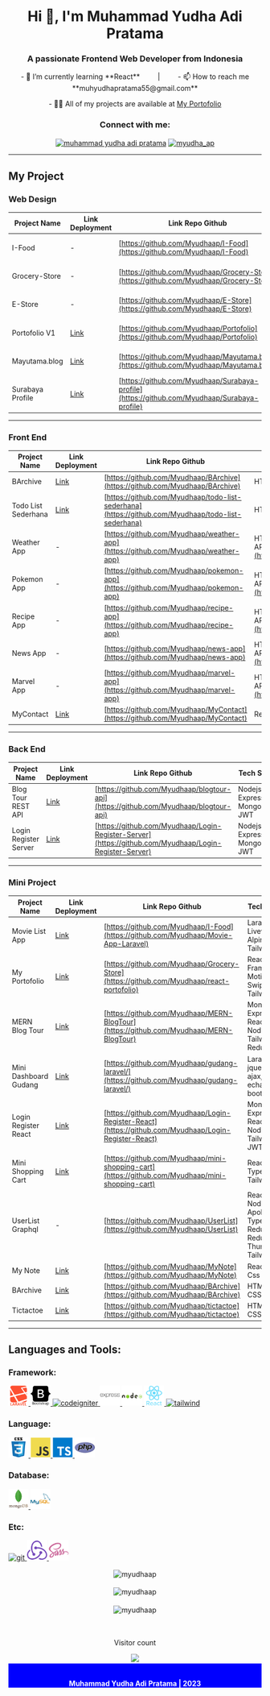 <h1 align="center">Hi 👋, I'm Muhammad Yudha Adi Pratama</h1>
<h3 align="center">A passionate Frontend Web Developer from Indonesia</h3>

<p align="center">
  <span>- 🌱 I’m currently learning **React**</span> &nbsp;&nbsp;&nbsp;&nbsp;&nbsp;&nbsp;&nbsp; | &nbsp;&nbsp;&nbsp;&nbsp;&nbsp;&nbsp;&nbsp;
  <span>- 📫 How to reach me **muhyudhapratama55@gmail.com**</span>
</p>

<p align="center">
  <span>- 👨‍💻 All of my projects are available at <a target="_blank" href="https://mayutamadev.netlify.app" target="blank">My Portofolio</a></span>  
</p>

<h3 align="center">Connect with me:</h3>
<p align="center">
<a href="https://linkedin.com/in/muhammad yudha adi pratama" target="_blank"><img align="center" src="https://raw.githubusercontent.com/rahuldkjain/github-profile-readme-generator/master/src/images/icons/Social/linked-in-alt.svg" alt="muhammad yudha adi pratama" height="30" width="40" /></a>
<a href="https://instagram.com/myudha_ap" target="_blank"><img align="center" src="https://raw.githubusercontent.com/rahuldkjain/github-profile-readme-generator/master/src/images/icons/Social/instagram.svg" alt="myudha_ap" height="30" width="40" /></a>
</p>

---

## My Project

### Web Design

| Project Name          | Link Deployment                                                 | Link Repo Github                                                | Tech Stack 	                                             	|
| --------------------- | --------------------------------------------------------------- | --------------------------------------------------------------- | ----------------------------------------------------------------- |
| I-Food | - | [https://github.com/Myudhaap/I-Food](https://github.com/Myudhaap/I-Food)          | HTML, CSS, JS |
| Grocery-Store | - | [https://github.com/Myudhaap/Grocery-Store](https://github.com/Myudhaap/Grocery-Store) | HTML, CSS, JS |
| E-Store | - | [https://github.com/Myudhaap/E-Store](https://github.com/Myudhaap/E-Store) | HTML, CSS, JS |
| Portofolio V1 | [Link](https://myudhaap.github.io/Portofolio/) | [https://github.com/Myudhaap/Portofolio](https://github.com/Myudhaap/Portofolio) | HTML, CSS, JS |
| Mayutama.blog | [Link](https://mayutama-blog.netlify.app) | [https://github.com/Myudhaap/Mayutama.blog](https://github.com/Myudhaap/Mayutama.blog) | HTML, CSS, JS |
| Surabaya Profile | [Link](https://surabaya-profile.netlify.app) | [https://github.com/Myudhaap/Surabaya-profile](https://github.com/Myudhaap/Surabaya-profile) | HTML , CSS, JS |


---

### Front End

| Project Name          | Link Deployment                                                 | Link Repo Github                                                | Tech Stack 	                                             	|
| --------------------- | --------------------------------------------------------------- | --------------------------------------------------------------- | ----------------------------------------------------------------- |
| BArchive | [Link](https://barchive.netlify.app/) | [https://github.com/Myudhaap/BArchive](https://github.com/Myudhaap/BArchive) | HTML, CSS, JS |
| Todo List Sederhana | [Link](https://mayutama-todo.netlify.app) | [https://github.com/Myudhaap/todo-list-sederhana](https://github.com/Myudhaap/todo-list-sederhana) | HTML, CSS, JS |
| Weather App | - | [https://github.com/Myudhaap/weather-app](https://github.com/Myudhaap/weather-app) | HTML, CSS, JS, API([https://api.openweathermap.org/](https://api.openweathermap.org/)) |
| Pokemon App | - | [https://github.com/Myudhaap/pokemon-app](https://github.com/Myudhaap/pokemon-app) | HTML, CSS, JS, API([https://pokeapi.co](https://pokeapi.co)) |
| Recipe App | - | [https://github.com/Myudhaap/recipe-app](https://github.com/Myudhaap/recipe-app) | HTML, CSS, JS, API([https://www.themealdb.com](https://www.themealdb.com)) |
| News App | - | [https://github.com/Myudhaap/news-app](https://github.com/Myudhaap/news-app) | HTML, CSS, JS, API([https://newsapi.org/](https://newsapi.org/)) |
| Marvel App | - | [https://github.com/Myudhaap/marvel-app](https://github.com/Myudhaap/marvel-app) | HTML, CSS, JS, API([http://gateway.marvel.com](http://gateway.marvel.com))
| MyContact | [Link](https://mayutama-contact.netlify.app) | [https://github.com/Myudhaap/MyContact](https://github.com/Myudhaap/MyContact) | React, CSS |


---

### Back End

| Project Name          | Link Deployment                                                 | Link Repo Github                                                | Tech Stack 	                                             	|
| --------------------- | --------------------------------------------------------------- | --------------------------------------------------------------- | ----------------------------------------------------------------- |
| Blog Tour REST API | [Link](https://blogtour-api.up.railway.app/) | [https://github.com/Myudhaap/blogtour-api](https://github.com/Myudhaap/blogtour-api) | Nodejs, Expressjs, MongooDB, JWT |
| Login Register Server | [Link](https://login-register-server-production.up.railway.app/) | [https://github.com/Myudhaap/Login-Register-Server](https://github.com/Myudhaap/Login-Register-Server) | Nodejs, Expressjs, MongooDB, JWT |


---

### Mini Project

| Project Name          | Link Deployment                                                 | Link Repo Github                                                | Tech Stack 	                                             	|
| --------------------- | --------------------------------------------------------------- | --------------------------------------------------------------- | ----------------------------------------------------------------- |
| Movie List App | [Link](https://mayutama.000webhostapp.com/) | [https://github.com/Myudhaap/I-Food](https://github.com/Myudhaap/Movie-App-Laravel) | Laravel, Livewire, Alpinejs, Tailwind |
| My Portofolio | [Link](https://mayutamadev.netlify.app/) | [https://github.com/Myudhaap/Grocery-Store](https://github.com/Myudhaap/react-portofolio) | Reactjs, Framer Motion, Swiperjs, Tailwind |
| MERN Blog Tour | [Link](https://blog-tour.netlify.app/) | [https://github.com/Myudhaap/MERN-BlogTour](https://github.com/Myudhaap/MERN-BlogTour) | MongooDB, Expressjs, Reactjs, Nodejs, Tailwind, Redux |
| Mini Dashboard Gudang | [Link](https://mini-dashboard-gudang.000webhostapp.com/) | [https://github.com/Myudhaap/gudang-laravel/](https://github.com/Myudhaap/gudang-laravel/) | Laravel, jquery, ajax, echartjs, bootstrap |
| Login Register React | [Link](https://mayutama-auth.netlify.app/profile) | [https://github.com/Myudhaap/Login-Register-React](https://github.com/Myudhaap/Login-Register-React) | MongooDB, ExpressJs, React, NodeJs, Tailwind, JWT |
| Mini Shopping Cart | [Link](https://shoppingcart-mayutama.netlify.app) | [https://github.com/Myudhaap/mini-shopping-cart](https://github.com/Myudhaap/mini-shopping-cart) | Reactjs, Typescript, Tailwind |
| UserList Graphql | - | [https://github.com/Myudhaap/UserList](https://github.com/Myudhaap/UserList) | Reactjs, NodeJs, Apollo, Typescript, Redux, Redux Thunk, Tailwind |
| My Note | [Link](https://mayutama-mynote.netlify.app) | [https://github.com/Myudhaap/MyNote](https://github.com/Myudhaap/MyNote) | ReactJs, Css |
| BArchive | [Link](https://barchive.netlify.app/) | [https://github.com/Myudhaap/BArchive](https://github.com/Myudhaap/BArchive) | HTML, CSS, JS |
| Tictactoe | [Link](https://mayutama-dev-game-tictactoe.netlify.app) | [https://github.com/Myudhaap/tictactoe](https://github.com/Myudhaap/tictactoe) | HTML, CSS, JS |

---

<h2 align="left">Languages and Tools:</h3>

### Framework:

<p align="left">
  <a href="https://laravel.com/" target="_blank" rel="noreferrer"> <img src="https://raw.githubusercontent.com/devicons/devicon/master/icons/laravel/laravel-plain-wordmark.svg" alt="laravel" width="40" height="40"/> </a> 
  <a href="https://getbootstrap.com" target="_blank" rel="noreferrer"> <img src="https://raw.githubusercontent.com/devicons/devicon/master/icons/bootstrap/bootstrap-plain-wordmark.svg" alt="bootstrap" width="40" height="40"/> </a> 
  <a href="https://codeigniter.com" target="_blank" rel="noreferrer"> <img src="https://cdn.worldvectorlogo.com/logos/codeigniter.svg" alt="codeigniter" width="40" height="40"/> </a> 
  <a href="https://expressjs.com" target="_blank" rel="noreferrer"> <img src="https://raw.githubusercontent.com/devicons/devicon/master/icons/express/express-original-wordmark.svg" alt="express" width="40" height="40"/> </a>
  <a href="https://nodejs.org" target="_blank" rel="noreferrer"> <img src="https://raw.githubusercontent.com/devicons/devicon/master/icons/nodejs/nodejs-original-wordmark.svg" alt="nodejs" width="40" height="40"/> </a> 
  <a href="https://reactjs.org/" target="_blank" rel="noreferrer"> <img src="https://raw.githubusercontent.com/devicons/devicon/master/icons/react/react-original-wordmark.svg" alt="react" width="40" height="40"/> </a> 
  <a href="https://tailwindcss.com/" target="_blank" rel="noreferrer"> <img src="https://www.vectorlogo.zone/logos/tailwindcss/tailwindcss-icon.svg" alt="tailwind" width="40" height="40"/> </a> 
</p>

### Language:

<p align="left">
  <a href="https://www.w3schools.com/css/" target="_blank" rel="noreferrer"> <img src="https://raw.githubusercontent.com/devicons/devicon/master/icons/css3/css3-original-wordmark.svg" alt="css3" width="40" height="40"/> </a> 
  <a href="https://developer.mozilla.org/en-US/docs/Web/JavaScript" target="_blank" rel="noreferrer"> <img src="https://raw.githubusercontent.com/devicons/devicon/master/icons/javascript/javascript-original.svg" alt="javascript" width="40" height="40"/> </a> 
  <a href="https://www.typescriptlang.org/" target="_blank" rel="noreferrer"> <img src="https://raw.githubusercontent.com/devicons/devicon/master/icons/typescript/typescript-original.svg" alt="typescript" width="40" height="40"/> </a> 
  <a href="https://www.php.net" target="_blank" rel="noreferrer"> <img src="https://raw.githubusercontent.com/devicons/devicon/master/icons/php/php-original.svg" alt="php" width="40" height="40"/> </a> 
  
</p>

### Database:

<p align="left">
  <a href="https://www.mongodb.com/" target="_blank" rel="noreferrer"> <img src="https://raw.githubusercontent.com/devicons/devicon/master/icons/mongodb/mongodb-original-wordmark.svg" alt="mongodb" width="40" height="40"/> </a> 
  <a href="https://www.mysql.com/" target="_blank" rel="noreferrer"> <img src="https://raw.githubusercontent.com/devicons/devicon/master/icons/mysql/mysql-original-wordmark.svg" alt="mysql" width="40" height="40"/> </a> 
  
</p>

### Etc:

<p align="left">
  <a href="https://git-scm.com/" target="_blank" rel="noreferrer"> <img src="https://www.vectorlogo.zone/logos/git-scm/git-scm-icon.svg" alt="git" width="40" height="40"/> </a> 
  <a href="https://redux.js.org" target="_blank" rel="noreferrer"> <img src="https://raw.githubusercontent.com/devicons/devicon/master/icons/redux/redux-original.svg" alt="redux" width="40" height="40"/> </a> 
  <a href="https://sass-lang.com" target="_blank" rel="noreferrer"> <img src="https://raw.githubusercontent.com/devicons/devicon/master/icons/sass/sass-original.svg" alt="sass" width="40" height="40"/> </a> 
  
</p>

<div align="center">
  
<img align="center" src="https://github-readme-stats.vercel.app/api/top-langs?username=myudhaap&show_icons=true&locale=en&layout=compact" alt="myudhaap" />

</div>
</br>

<div align="center">
<img align="center" src="https://github-readme-stats.vercel.app/api?username=myudhaap&show_icons=true&locale=en" alt="myudhaap" />
</div>
</br>

<div align="center">
<img align="center" src="https://github-readme-streak-stats.herokuapp.com/?user=myudhaap&" alt="myudhaap" />
</div>
</br>


<div align="center"> 
	<br/>
	<p>Visitor count</p>
	<a href="https://github.com/myudhaap">
  	<img src="https://profile-counter.glitch.me/myudhaap/count.svg" />
	</a>
</div>

<div align="center" style="color: white; background-color: blue; font-weight: bold;" > 
	<br/>
	<p>Muhammad Yudha Adi Pratama | 2023</p>
</div>

